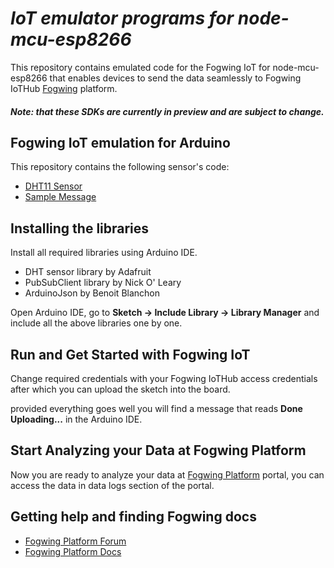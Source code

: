 

# *IoT emulator programs for node-mcu-esp8266*

This repository contains emulated code for the Fogwing IoT for node-mcu-esp8266 that enables devices to send the data seamlessly to Fogwing IoTHub [Fogwing](https://enterprise.fogwing.net/) platform.

##### Note: that these SDKs are currently in preview and are subject to change.

## Fogwing IoT emulation for Arduino
This repository contains the following sensor's code:
* [DHT11 Sensor](https://github.com/factana/fogwing-node-mcu-esp8266/tree/main/fw-iothub-dht11-sensor)
* [Sample Message](https://github.com/factana/fogwing-node-mcu-esp8266/tree/main/fw-iothub-sample-payload)


## Installing the libraries
Install all required libraries using Arduino IDE.
* DHT sensor library by Adafruit
* PubSubClient library by Nick O' Leary
* ArduinoJson by Benoit Blanchon

Open Arduino IDE, go to **Sketch -> Include Library -> Library Manager** and include all the above libraries one by one.

## Run and Get Started with Fogwing IoT
Change required credentials with your Fogwing IoTHub access credentials after which you can upload the sketch into the board.

provided everything goes well you will find a message that reads **Done Uploading...** in the Arduino IDE.

## Start Analyzing your Data at Fogwing Platform
Now you are ready to analyze your data at [Fogwing Platform](https://enterprise.fogwing.net/) portal, you can access the data in data logs section of the portal.

## Getting help and finding Fogwing docs
* [Fogwing Platform Forum](https://enterprise.fogwing.net/)
* [Fogwing Platform Docs](https://docs.fogwing.io/)
